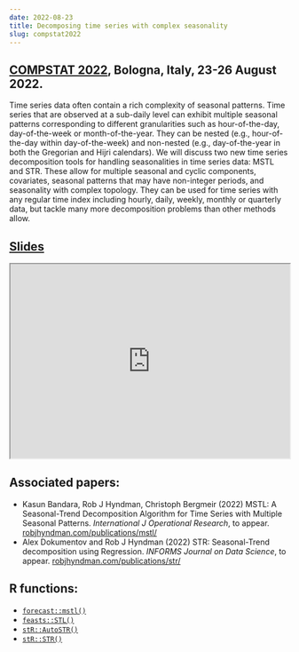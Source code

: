 ```yaml
---
date: 2022-08-23
title: Decomposing time series with complex seasonality
slug: compstat2022
---
```


## [COMPSTAT 2022](https://compstat2022.org), Bologna, Italy, 23-26 August 2022.

Time series data often contain a rich complexity of seasonal patterns. Time series that are observed at a sub-daily level can exhibit multiple seasonal patterns corresponding to different granularities such as hour-of-the-day, day-of-the-week or month-of-the-year. They can be nested (e.g., hour-of-the-day within day-of-the-week) and non-nested (e.g., day-of-the-year in both the Gregorian and Hijri calendars). We will discuss two new time series decomposition tools for handling seasonalities in time series data: MSTL and STR. These allow for multiple seasonal and cyclic components, covariates, seasonal patterns that may have non-integer periods, and seasonality with complex topology. They can be used for time series with any regular time index including hourly, daily, weekly, monthly or quarterly data, but tackle many more decomposition problems than other methods allow.



## [Slides](https://robjhyndman.com/talks/compstat2022.html) <a href="https://github.com/robjhyndman/complex_seasonality_talk"><i class="fa fa-github"></i></a>


<iframe src="https://robjhyndman.com/talks/compstat2022.html" width="100%" height=350>
</iframe>

<br>

## Associated papers:

* Kasun Bandara, Rob J Hyndman, Christoph Bergmeir (2022) MSTL: A Seasonal-Trend Decomposition Algorithm for Time Series with Multiple Seasonal Patterns. *International J Operational Research*, to appear. [robjhyndman.com/publications/mstl/](https://robjhyndman.com/publications/mstl/)
* Alex Dokumentov and Rob J Hyndman (2022) STR: Seasonal-Trend decomposition using Regression. *INFORMS Journal on Data Science*, to appear. [robjhyndman.com/publications/str/](https://robjhyndman.com/publications/str/)

## R functions:

* [`forecast::mstl()`](https://pkg.robjhyndman.com/forecast/reference/mstl.html)
* [`feasts::STL()`](https://feasts.tidyverts.org/reference/STL.html)
* [`stR::AutoSTR()`](https://rdrr.io/cran/stR/man/AutoSTR.html)
* [`stR::STR()`](https://rdrr.io/cran/stR/man/STR.html)
